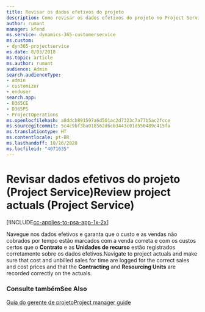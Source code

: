 ```yaml
---
title: Revisar os dados efetivos do projeto
description: Como revisar os dados efetivos do projeto no Project Service
author: rumant
manager: kfend
ms.service: dynamics-365-customerservice
ms.custom:
- dyn365-projectservice
ms.date: 8/03/2018
ms.topic: article
ms.author: rumant
audience: Admin
search.audienceType:
- admin
- customizer
- enduser
search.app:
- D365CE
- D365PS
- ProjectOperations
ms.openlocfilehash: a8ddcb891597a6d501ac2d7323c7a77b5ac2fcce
ms.sourcegitcommit: 5c4c9bf3ba018562d6cb3443c01d550489c415fa
ms.translationtype: HT
ms.contentlocale: pt-BR
ms.lasthandoff: 10/16/2020
ms.locfileid: "4071635"
---
```

# <a name="review-project-actuals-project-service"></a><span data-ttu-id="d748e-103">Revisar dados efetivos do projeto (Project Service)</span><span class="sxs-lookup"><span data-stu-id="d748e-103">Review project actuals (Project Service)</span></span>

[!INCLUDE[cc-applies-to-psa-app-1x-2x](../includes/cc-applies-to-psa-app-1x-2x.md)]

<span data-ttu-id="d748e-104">Navegue nos dados efetivos e garanta que o custo e as vendas não cobrados por tempo estão marcados com a venda correta e com os custos certos que o **Contrato** e as **Unidades de recurso** estão registrados corretamente sobre os dados efetivos.</span><span class="sxs-lookup"><span data-stu-id="d748e-104">Navigate to project actuals and make sure that cost and unbilled sales for time are logged for the correct sales and cost prices and that the **Contracting** and **Resourcing Units** are recorded correctly on the actuals.</span></span>  
  
### <a name="see-also"></a><span data-ttu-id="d748e-105">Consulte também</span><span class="sxs-lookup"><span data-stu-id="d748e-105">See Also</span></span>  
 [<span data-ttu-id="d748e-106">Guia do gerente de projeto</span><span class="sxs-lookup"><span data-stu-id="d748e-106">Project manager guide</span></span>](../psa/project-manager-guide.md)
